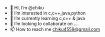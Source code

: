 - 👋 Hi, I’m @chiku
- 👀 I’m interested in c,c++,java,python
- 🌱 I’m currently learning c,c++ & java
- 💞️ I’m looking to collaborate on ...
- 📫 How to reach me chiku4559@gmail.com

<!---
chiku8555/chiku8555 is a ✨ special ✨ repository because its `README.md` (this file) appears on your GitHub profile.
You can click the Preview link to take a look at your changes.
--->
